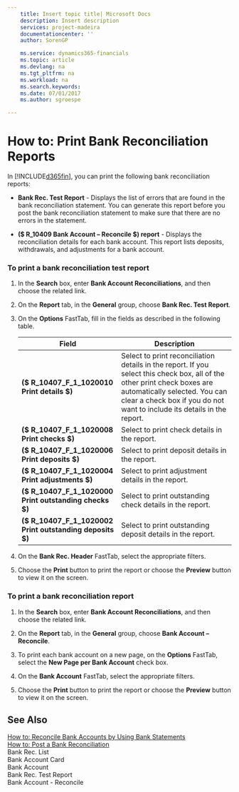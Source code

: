 ```yaml
---
    title: Insert topic title| Microsoft Docs
    description: Insert description
    services: project-madeira
    documentationcenter: ''
    author: SorenGP

    ms.service: dynamics365-financials
    ms.topic: article
    ms.devlang: na
    ms.tgt_pltfrm: na
    ms.workload: na
    ms.search.keywords:
    ms.date: 07/01/2017
    ms.author: sgroespe

---
```

# How to: Print Bank Reconciliation Reports
In [!INCLUDE[d365fin](../../includes/d365fin_md.md)], you can print the following bank reconciliation reports:  
  
-   **Bank Rec. Test Report** - Displays the list of errors that are found in the bank reconciliation statement. You can generate this report before you post the bank reconciliation statement to make sure that there are no errors in the statement.  
  
-   **\($ R\_10409 Bank Account – Reconcile $\) report** - Displays the reconciliation details for each bank account. This report lists deposits, withdrawals, and adjustments for a bank account.  
  
### To print a bank reconciliation test report  
  
1.  In the **Search** box, enter **Bank Account Reconciliations**, and then choose the related link.  
  
2.  On the **Report** tab, in the **General** group, choose **Bank Rec. Test Report**.  
  
3.  On the **Options** FastTab, fill in the fields as described in the following table.  
  
    |Field|Description|  
    |---------------------------------|---------------------------------------|  
    |**\($ R\_10407\_F\_1\_1020010 Print details $\)**|Select to print reconciliation details in the report. If you select this check box, all of the other print check boxes are automatically selected. You can clear a check box if you do not want to include its details in the report.|  
    |**\($ R\_10407\_F\_1\_1020008 Print checks $\)**|Select to print check details in the report.|  
    |**\($ R\_10407\_F\_1\_1020006 Print deposits $\)**|Select to print deposit details in the report.|  
    |**\($ R\_10407\_F\_1\_1020004 Print adjustments $\)**|Select to print adjustment details in the report.|  
    |**\($ R\_10407\_F\_1\_1020000 Print outstanding checks $\)**|Select to print outstanding check details in the report.|  
    |**\($ R\_10407\_F\_1\_1020002 Print outstanding deposits $\)**|Select to print outstanding deposit details in the report.|  
  
4.  On the **Bank Rec. Header** FastTab, select the appropriate filters.  
  
5.  Choose the **Print** button to print the report or choose the **Preview** button to view it on the screen.  
  
### To print a bank reconciliation report  
  
1.  In the **Search** box, enter **Bank Account Reconciliations**, and then choose the related link.  
  
2.  On the **Report** tab, in the **General** group, choose **Bank Account – Reconcile**.  
  
3.  To print each bank account on a new page, on the **Options** FastTab, select the **New Page per Bank Account** check box.  
  
4.  On the **Bank Account** FastTab, select the appropriate filters.  
  
5.  Choose the **Print** button to print the report or choose the **Preview** button to view it on the screen.  
  
## See Also  
 [How to: Reconcile Bank Accounts by Using Bank Statements](how-to-reconcile-bank-accounts-by-using-bank-statements.md)   
 [How to: Post a Bank Reconciliation](how-to-post-a-bank-reconciliation.md)   
 Bank Rec. List   
 Bank Account Card   
 Bank Account   
 Bank Rec. Test Report   
 Bank Account - Reconcile